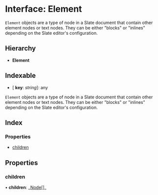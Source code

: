 # Interface: Element

`Element` objects are a type of node in a Slate document that contain other
element nodes or text nodes. They can be either "blocks" or "inlines"
depending on the Slate editor's configuration.

## Hierarchy

- **Element**

## Indexable

- \[ **key**: _string_\]: any

`Element` objects are a type of node in a Slate document that contain other
element nodes or text nodes. They can be either "blocks" or "inlines"
depending on the Slate editor's configuration.

## Index

### Properties

- [children](_interfaces_element_.element.md#children)

## Properties

### children

• **children**: _[Node](../modules/\_interfaces_node_.md#node)[]\_
